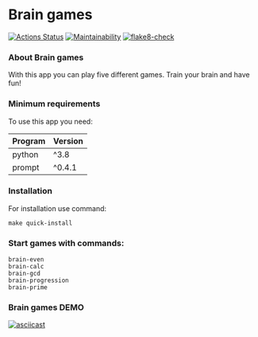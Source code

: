 # Brain games

[![Actions Status](https://github.com/Perceptor89/python-project-lvl1/workflows/hexlet-check/badge.svg)](https://github.com/Perceptor89/python-project-lvl1/actions)
[![Maintainability](https://api.codeclimate.com/v1/badges/d9e0fd42366fbe849c92/maintainability)](https://codeclimate.com/github/Perceptor89/python-project-lvl1/maintainability)
[![flake8-check](https://github.com/Perceptor89/python-project-lvl1/actions/workflows/flake8-check.yml/badge.svg)](https://github.com/Perceptor89/python-project-lvl1/actions/workflows/flake8-check.yml)

### About Brain games
With this app you can play five different games. Train your brain and have fun!

### Minimum requirements
To use this app you need:

| Program         | Version        |
|-----------------|----------------|
| python          | ^3.8           |
| prompt          | ^0.4.1         |

### Installation
For installation use command:
```
make quick-install
```
### Start games with commands:
```
brain-even
brain-calc
brain-gcd
brain-progression
brain-prime
```


### Brain games DEMO
[![asciicast](https://asciinema.org/a/IZdFH43X53WzZT9Z0TqL2hkbG.svg)](https://asciinema.org/a/IZdFH43X53WzZT9Z0TqL2hkbG)